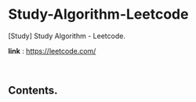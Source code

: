 # Study-Algorithm-Leetcode
[Study] Study Algorithm - Leetcode.

**link** : https://leetcode.com/

<br/>

## Contents.

